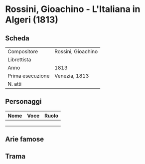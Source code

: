 # Rossini, Gioachino - L'Italiana in Algeri (1813)

## Scheda

| | |
| :- | :- |
| Compositore | Rossini, Gioachino |
| Librettista | |
| Anno | 1813 |
| Prima esecuzione | Venezia, 1813 |
| N. atti | |

## Personaggi

| Nome | Voce | Ruolo |
| - | - | - |
| | | |
| | | |
| | | |

## Arie famose

## Trama